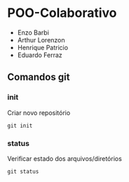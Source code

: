 # POO-Colaborativo
- Enzo Barbi 
- Arthur Lorenzon
- Henrique Patricio
- Eduardo Ferraz


## Comandos git

### init

Criar novo repositório
```
git init
```

### status

Verificar estado dos arquivos/diretórios
```
git status
```